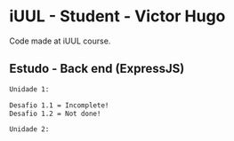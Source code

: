 # iUUL - Student - Victor Hugo
Code made at iUUL course.

## Estudo - Back end (ExpressJS)
```bash
Unidade 1:

Desafio 1.1 = Incomplete!
Desafio 1.2 = Not done!
```
```bash
Unidade 2:
```